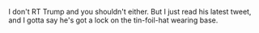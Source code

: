 I don't RT Trump and you shouldn't either. But I just read his latest tweet, and I gotta say he's got a lock on the tin-foil-hat wearing base. 
